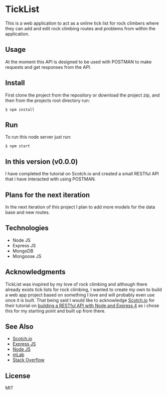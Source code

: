 # TickList

This is a web application to act as a online tick list for rock climbers where they can add and edit rock climbing routes and problems from within the application.

## Usage

At the moment this API is designed to be used with POSTMAN to make requests and get responses from the API.

## Install

First clone the project from the repository or download the project zip, and then from the projects root directory run:

```
$ npm install
```

## Run

To run this node server just run:
```
$ npm start
```

## In this version (v0.0.0)

I have completed the tutorial on Scotch.io and created a small RESTful API that i have interacted with using POSTMAN.

## Plans for the next iteration

In the next iteration of this project I plan to add more models for the data base and new routes.

## Technologies

- Node JS
- Express JS
- MongoDB
- Mongoose JS

## Acknowledgments

TickList was inspired by my love of rock climbing and although there already exists tick lists for rock climbing, I wanted to create my own to build a web app project based on something I love and will probably even use once it is built. That being said I would like to acknowledge [Scotch.io](https://scotch.io) for their tutorial on [building a RESTful API with Node and Express 4](https://scotch.io/tutorials/build-a-restful-api-using-node-and-express-4) as i chose this for my starting point and built up from there.

## See Also

- [Scotch.io](https://scotch.io)
- [Express JS](https://www.expressjs.com)
- [Node JS](https://www.nodejs.org)
- [mLab](https://www.mlab.com)
- [Stack Overflow](https://www.stackoverflow.com)

## License

MIT
